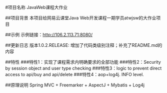 #项目名称
JavaWeb课程大作业

##项目背景
本项目给网易云课堂Java Web开发课程一期学员atwjsw的大作业项目

##示例
示例链接：http://106.2.113.71:8080/

##更新日志
版本1.0.2.RELEASE: 增加了代码类级别注释；补充了README.md的内容

##特性
###特性1：实现了课程需求内明确要求的全部功能
###特性2：Security by session object and user type checking
###特性3：logic to prevent direct access to api/buy and api/delete
###特性4：aop+log4j. INFO level.

##原理说明
Spring MVC + Freemarker + AspectJ + Mybatis + Log4j